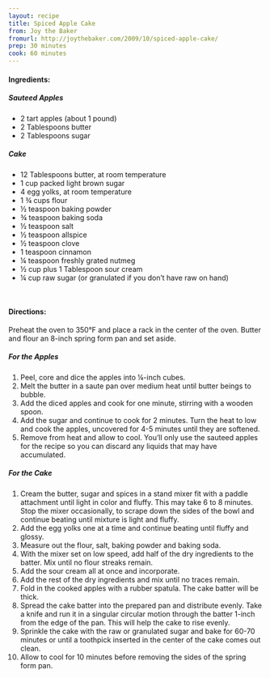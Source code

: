 ```yaml
---
layout: recipe
title: Spiced Apple Cake
from: Joy the Baker
fromurl: http://joythebaker.com/2009/10/spiced-apple-cake/
prep: 30 minutes
cook: 60 minutes
---
```


#### Ingredients:

##### Sauteed Apples

* 2 tart apples (about 1 pound)
* 2 Tablespoons butter
* 2 Tablespoons sugar

##### Cake

* 12 Tablespoons butter, at room temperature
* 1 cup packed light brown sugar
* 4 egg yolks, at room temperature
* 1 ¾ cups flour
* ½ teaspoon baking powder
* ¾ teaspoon baking soda
* ½ teaspoon salt
* ½ teaspoon allspice
* ½ teaspoon clove
* 1 teaspoon cinnamon
* ¼ teaspoon freshly grated nutmeg
* ½ cup plus 1 Tablespoon sour cream
* ¼ cup raw sugar (or granulated if you don’t have raw on hand)

<br>

#### Directions:

Preheat the oven to 350°F and place a rack in the center of the oven.  Butter and flour an 8-inch spring form pan and set aside.

##### For the Apples

1. Peel, core and dice the apples into ¼-inch cubes.  
2. Melt the butter in a saute pan over medium heat until butter beings to bubble. 
3. Add the diced apples and cook for one minute, stirring with a wooden spoon.  
4. Add the sugar and continue to cook for 2 minutes.  Turn the heat to low and cook the apples, uncovered for 4-5 minutes until they are softened.  
5. Remove from heat and allow to cool.  You’ll only use the sauteed apples for the recipe so you can discard any liquids that may have accumulated.

##### For the Cake

1. Cream the butter, sugar and spices in a stand mixer fit with a paddle attachment until light in color and fluffy.  This may take 6 to 8 minutes.  Stop the mixer occasionally, to scrape down the sides of the bowl and continue beating until mixture is light and fluffy.
2. Add the egg yolks one at a time and continue beating until fluffy and glossy.
3. Measure out the flour, salt, baking powder and baking soda.  
4. With the mixer set on low speed, add half of the dry ingredients to the batter.  Mix until no flour streaks remain.  
5. Add the sour cream all at once and incorporate.  
6. Add the rest of the dry ingredients and mix until no traces remain.  
7. Fold in the cooked apples with a rubber spatula.  The cake batter will be thick.
8. Spread the cake batter into the prepared pan and distribute evenly.  Take a knife and run it in a singular circular motion through the batter 1-inch from the edge of the pan.  This will help the cake to rise evenly.  
9. Sprinkle the cake with the raw or granulated sugar and bake for 60-70 minutes or until a toothpick inserted in the center of the cake comes out clean.  
10. Allow to cool for 10 minutes before removing the sides of the spring form pan.
